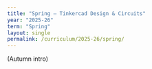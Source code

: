 ```yaml
---
title: "Spring — Tinkercad Design & Circuits"
year: "2025-26"
term: "Spring"
layout: single
permalink: /curriculum/2025-26/spring/
---
```

(Autumn intro)

